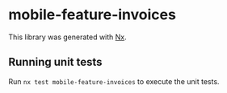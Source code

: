 # mobile-feature-invoices

This library was generated with [Nx](https://nx.dev).

## Running unit tests

Run `nx test mobile-feature-invoices` to execute the unit tests.
